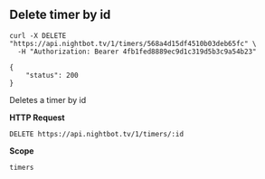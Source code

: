 ## Delete timer by id

```cURL
curl -X DELETE "https://api.nightbot.tv/1/timers/568a4d15df4510b03deb65fc" \
  -H "Authorization: Bearer 4fb1fed8889ec9d1c319d5b3c9a54b23"

{
    "status": 200
}
```

Deletes a timer by id

**HTTP Request**

`DELETE https://api.nightbot.tv/1/timers/:id`

**Scope**

`timers`